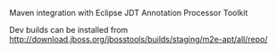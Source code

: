 Maven integration with Eclipse JDT Annotation Processor Toolkit

Dev builds can be installed from http://download.jboss.org/jbosstools/builds/staging/m2e-apt/all/repo/